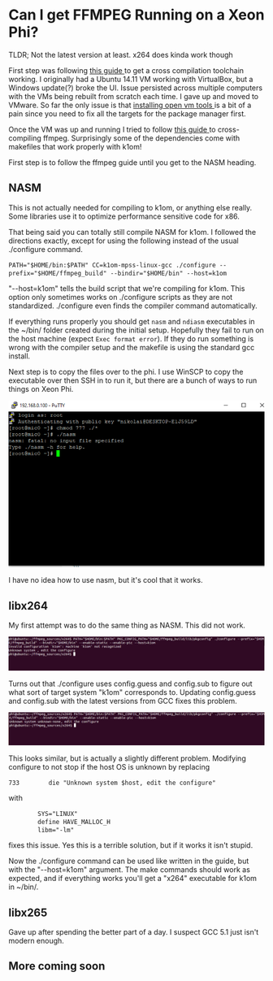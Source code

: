 # Can I get FFMPEG Running on a Xeon Phi?
TLDR; Not the latest version at least. x264 does kinda work though

First step was following <a href= https://aidancrowther.com/project/xeonphi> this guide </a> to get a cross compilation toolchain working. I originally had a Ubuntu 14.11 VM working with VirtualBox, but a Windows update(?) broke the UI. Issue persisted across multiple computers with the VMs being rebuilt from scratch each time. I gave up and moved to VMware. So far the only issue is that <a href=https://docs.vmware.com/en/VMware-Tools/12.1.0/com.vmware.vsphere.vmwaretools.doc/GUID-C48E1F14-240D-4DD1-8D4C-25B6EBE4BB0F.html> installing open vm tools </a> is a bit of a pain since you need to fix all the targets for the package manager first. 

Once the VM was up and running I tried to follow <a href=https://trac.ffmpeg.org/wiki/CompilationGuide/Ubuntu> this guide </a> to cross-compiling ffmpeg. Surprisingly some of the dependencies come with makefiles that work properly with k1om!

First step is to follow the ffmpeg guide until you get to the NASM heading.

## NASM
This is not actually needed for compiling to k1om, or anything else really. Some libraries use it to optimize performance sensitive code for x86.

That being said you can totally still compile NASM for k1om. I followed the directions exactly, except for using the following instead of the usual ./configure command.

```
PATH="$HOME/bin:$PATH" CC=k1om-mpss-linux-gcc ./configure --prefix="$HOME/ffmpeg_build" --bindir="$HOME/bin" --host=k1om
```

"--host=k1om" tells the build script that we're compiling for k1om. This option only sometimes works on ./configure scripts as they are not standardized. ./configure even finds the compiler command automatically.

If everything runs properly you should get `nasm` and `ndiasm` executables in the ~/bin/ folder created during the initial setup. Hopefully they fail to run on the host machine (expect `Exec format error`). If they do run something is wrong with the compiler setup and the makefile is using the standard gcc install.

Next step is to copy the files over to the phi. I use WinSCP to copy the executable over then SSH in to run it, but there are a bunch of ways to run things on Xeon Phi.

![It works](./Images/NASM%20Running.PNG)

I have no idea how to use nasm, but it's cool that it works.

## libx264
My first attempt was to do the same thing as NASM. This did not work.

![](./Images/x264%20error%201.PNG)

Turns out that ./configure uses config.guess and config.sub to figure out what sort of target system "k1om" corresponds to. Updating config.guess and config.sub with the latest versions from GCC fixes this problem.

![](./Images/x264%20error%202.PNG)

This looks similar, but is actually a slightly different problem. Modifying configure to not stop if the host OS is unknown by replacing

```
733        die "Unknown system $host, edit the configure"
```
with
```
        SYS="LINUX"
        define HAVE_MALLOC_H
        libm="-lm"
```

fixes this issue. Yes this is a terrible solution, but if it works it isn't stupid.

Now the ./configure command can be used like written in the guide, but with the "--host=k1om" argument. The make commands should work as expected, and if everything works you'll get a "x264" executable for k1om in ~/bin/.

## libx265
Gave up after spending the better part of a day. I suspect GCC 5.1 just isn't modern enough.

## More coming soon